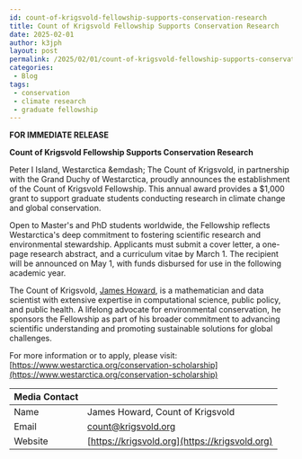 ```yaml
---
id: count-of-krigsvold-fellowship-supports-conservation-research
title: Count of Krigsvold Fellowship Supports Conservation Research
date: 2025-02-01
author: k3jph
layout: post
permalink: /2025/02/01/count-of-krigsvold-fellowship-supports-conservation-research
categories:
 - Blog 
tags:
 - conservation
 - climate research
 - graduate fellowship
---
```


**FOR IMMEDIATE RELEASE**

**Count of Krigsvold Fellowship Supports Conservation Research**

Peter I Island, Westarctica &emdash; The Count of Krigsvold, in partnership with
the Grand Duchy of Westarctica, proudly announces the establishment of the Count
of Krigsvold Fellowship. This annual award provides a \$1,000 grant to support
graduate students conducting research in climate change and global conservation.

Open to Master's and PhD students worldwide, the Fellowship reflects
Westarctica's deep commitment to fostering scientific research and environmental
stewardship. Applicants must submit a cover letter, a one-page research
abstract, and a curriculum vitae by March 1. The recipient will be announced on
May 1, with funds disbursed for use in the following academic year.

The Count of Krigsvold, [James Howard](https://jameshoward.us), is a
mathematician and data scientist with extensive expertise in computational
science, public policy, and public health.  A lifelong advocate for
environmental conservation, he sponsors the Fellowship as part of his broader
commitment to advancing scientific understanding and promoting sustainable
solutions for global challenges.

For more information or to apply, please visit:
[https://www.westarctica.org/conservation-scholarship](https://www.westarctica.org/conservation-scholarship)

| **Media Contact** |                                                |
|:------------------|:-----------------------------------------------|
| Name              | James Howard, Count of Krigsvold               |
| Email             | count@krigsvold.org                            |
| Website           | [https://krigsvold.org](https://krigsvold.org) |



